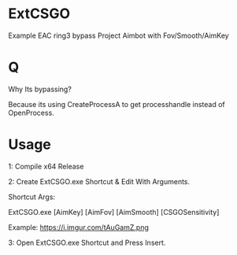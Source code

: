 # ExtCSGO
Example EAC ring3 bypass Project
Aimbot with Fov/Smooth/AimKey

# Q
Why Its bypassing? 

Because its using CreateProcessA to get processhandle instead of OpenProcess.
# Usage

1: Compile x64 Release

2: Create ExtCSGO.exe Shortcut & Edit With Arguments. 

Shortcut Args:

ExtCSGO.exe [AimKey] [AimFov] [AimSmooth] [CSGOSensitivity]

Example: https://i.imgur.com/tAuGamZ.png

3: Open ExtCSGO.exe Shortcut and Press Insert.


